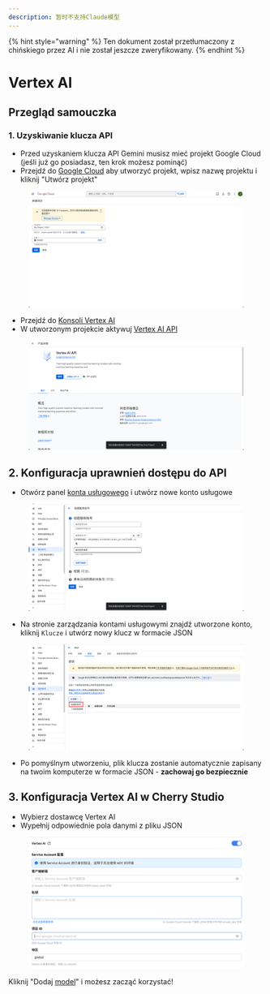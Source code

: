 ```yaml
---
description: 暂时不支持Claude模型
---
```


{% hint style="warning" %}
Ten dokument został przetłumaczony z chińskiego przez AI i nie został jeszcze zweryfikowany.
{% endhint %}

# Vertex AI

## Przegląd samouczka

### 1. Uzyskiwanie klucza API

* Przed uzyskaniem klucza API Gemini musisz mieć projekt Google Cloud (jeśli już go posiadasz, ten krok możesz pominąć)
* Przejdź do [Google Cloud](https://console.cloud.google.com/projectcreate) aby utworzyć projekt, wpisz nazwę projektu i kliknij "Utwórz projekt"

<figure><img src="../../.gitbook/assets/image (1).png" alt=""><figcaption></figcaption></figure>

* Przejdź do [Konsoli Vertex AI](https://console.cloud.google.com/vertex-ai)
* W utworzonym projekcie aktywuj [Vertex AI API](ttps://console.cloud.google.com/apis/library/aiplatform.googleapis.com?inv=1\&invt=Ab0iBA)

<figure><img src="../../.gitbook/assets/image (78).png" alt=""><figcaption></figcaption></figure>

## 2. Konfiguracja uprawnień dostępu do API

* Otwórz panel [konta usługowego](https://console.cloud.google.com/iam-admin/serviceaccounts) i utwórz nowe konto usługowe

<figure><img src="../../.gitbook/assets/image (79).png" alt=""><figcaption></figcaption></figure>

* Na stronie zarządzania kontami usługowymi znajdź utworzone konto, kliknij `Klucze` i utwórz nowy klucz w formacie JSON

<figure><img src="../../.gitbook/assets/image (80).png" alt=""><figcaption></figcaption></figure>

* Po pomyślnym utworzeniu, plik klucza zostanie automatycznie zapisany na twoim komputerze w formacie JSON - **zachowaj go bezpiecznie**

## 3. Konfiguracja Vertex AI w Cherry Studio

* Wybierz dostawcę Vertex AI
* Wypełnij odpowiednie pola danymi z pliku JSON

<figure><img src="../../.gitbook/assets/image (81).png" alt=""><figcaption></figcaption></figure>

Kliknij "Dodaj [model](https://console.cloud.google.com/vertex-ai/model-garden)" i możesz zacząć korzystać!